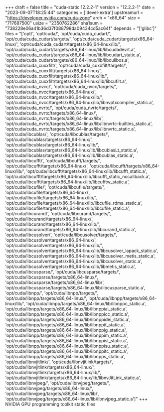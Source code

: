 +++
draft = false
title = "cuda-static 12.2.2-1"
version = "12.2.2-1"
date = "2023-09-07T18:25:44"
categories = ['devel-extra']
upstreamurl = "https://developer.nvidia.com/cuda-zone"
arch = "x86_64"
size = "717687500"
usize = "2350762286"
sha1sum = "738228e06a41b36d37f088798da09434cd5ac64f"
depends = "['glibc']"
files = "['opt/', 'opt/cuda/', 'opt/cuda/cuda_cudart/', 'opt/cuda/cuda_cudart/targets/', 'opt/cuda/cuda_cudart/targets/x86_64-linux/', 'opt/cuda/cuda_cudart/targets/x86_64-linux/lib/', 'opt/cuda/cuda_cudart/targets/x86_64-linux/lib/libcudadevrt.a', 'opt/cuda/cuda_cudart/targets/x86_64-linux/lib/libcudart_static.a', 'opt/cuda/cuda_cudart/targets/x86_64-linux/lib/libculibos.a', 'opt/cuda/cuda_cuxxfilt/', 'opt/cuda/cuda_cuxxfilt/targets/', 'opt/cuda/cuda_cuxxfilt/targets/x86_64-linux/', 'opt/cuda/cuda_cuxxfilt/targets/x86_64-linux/lib/', 'opt/cuda/cuda_cuxxfilt/targets/x86_64-linux/lib/libcufilt.a', 'opt/cuda/cuda_nvcc/', 'opt/cuda/cuda_nvcc/targets/', 'opt/cuda/cuda_nvcc/targets/x86_64-linux/', 'opt/cuda/cuda_nvcc/targets/x86_64-linux/lib/', 'opt/cuda/cuda_nvcc/targets/x86_64-linux/lib/libnvptxcompiler_static.a', 'opt/cuda/cuda_nvrtc/', 'opt/cuda/cuda_nvrtc/targets/', 'opt/cuda/cuda_nvrtc/targets/x86_64-linux/', 'opt/cuda/cuda_nvrtc/targets/x86_64-linux/lib/', 'opt/cuda/cuda_nvrtc/targets/x86_64-linux/lib/libnvrtc-builtins_static.a', 'opt/cuda/cuda_nvrtc/targets/x86_64-linux/lib/libnvrtc_static.a', 'opt/cuda/libcublas/', 'opt/cuda/libcublas/targets/', 'opt/cuda/libcublas/targets/x86_64-linux/', 'opt/cuda/libcublas/targets/x86_64-linux/lib/', 'opt/cuda/libcublas/targets/x86_64-linux/lib/libcublasLt_static.a', 'opt/cuda/libcublas/targets/x86_64-linux/lib/libcublas_static.a', 'opt/cuda/libcufft/', 'opt/cuda/libcufft/targets/', 'opt/cuda/libcufft/targets/x86_64-linux/', 'opt/cuda/libcufft/targets/x86_64-linux/lib/', 'opt/cuda/libcufft/targets/x86_64-linux/lib/libcufft_static.a', 'opt/cuda/libcufft/targets/x86_64-linux/lib/libcufft_static_nocallback.a', 'opt/cuda/libcufft/targets/x86_64-linux/lib/libcufftw_static.a', 'opt/cuda/libcufile/', 'opt/cuda/libcufile/targets/', 'opt/cuda/libcufile/targets/x86_64-linux/', 'opt/cuda/libcufile/targets/x86_64-linux/lib/', 'opt/cuda/libcufile/targets/x86_64-linux/lib/libcufile_rdma_static.a', 'opt/cuda/libcufile/targets/x86_64-linux/lib/libcufile_static.a', 'opt/cuda/libcurand/', 'opt/cuda/libcurand/targets/', 'opt/cuda/libcurand/targets/x86_64-linux/', 'opt/cuda/libcurand/targets/x86_64-linux/lib/', 'opt/cuda/libcurand/targets/x86_64-linux/lib/libcurand_static.a', 'opt/cuda/libcusolver/', 'opt/cuda/libcusolver/targets/', 'opt/cuda/libcusolver/targets/x86_64-linux/', 'opt/cuda/libcusolver/targets/x86_64-linux/lib/', 'opt/cuda/libcusolver/targets/x86_64-linux/lib/libcusolver_lapack_static.a', 'opt/cuda/libcusolver/targets/x86_64-linux/lib/libcusolver_metis_static.a', 'opt/cuda/libcusolver/targets/x86_64-linux/lib/libcusolver_static.a', 'opt/cuda/libcusolver/targets/x86_64-linux/lib/libmetis_static.a', 'opt/cuda/libcusparse/', 'opt/cuda/libcusparse/targets/', 'opt/cuda/libcusparse/targets/x86_64-linux/', 'opt/cuda/libcusparse/targets/x86_64-linux/lib/', 'opt/cuda/libcusparse/targets/x86_64-linux/lib/libcusparse_static.a', 'opt/cuda/libnpp/', 'opt/cuda/libnpp/targets/', 'opt/cuda/libnpp/targets/x86_64-linux/', 'opt/cuda/libnpp/targets/x86_64-linux/lib/', 'opt/cuda/libnpp/targets/x86_64-linux/lib/libnppc_static.a', 'opt/cuda/libnpp/targets/x86_64-linux/lib/libnppial_static.a', 'opt/cuda/libnpp/targets/x86_64-linux/lib/libnppicc_static.a', 'opt/cuda/libnpp/targets/x86_64-linux/lib/libnppidei_static.a', 'opt/cuda/libnpp/targets/x86_64-linux/lib/libnppif_static.a', 'opt/cuda/libnpp/targets/x86_64-linux/lib/libnppig_static.a', 'opt/cuda/libnpp/targets/x86_64-linux/lib/libnppim_static.a', 'opt/cuda/libnpp/targets/x86_64-linux/lib/libnppist_static.a', 'opt/cuda/libnpp/targets/x86_64-linux/lib/libnppisu_static.a', 'opt/cuda/libnpp/targets/x86_64-linux/lib/libnppitc_static.a', 'opt/cuda/libnpp/targets/x86_64-linux/lib/libnpps_static.a', 'opt/cuda/libnvjitlink/', 'opt/cuda/libnvjitlink/targets/', 'opt/cuda/libnvjitlink/targets/x86_64-linux/', 'opt/cuda/libnvjitlink/targets/x86_64-linux/lib/', 'opt/cuda/libnvjitlink/targets/x86_64-linux/lib/libnvJitLink_static.a', 'opt/cuda/libnvjpeg/', 'opt/cuda/libnvjpeg/targets/', 'opt/cuda/libnvjpeg/targets/x86_64-linux/', 'opt/cuda/libnvjpeg/targets/x86_64-linux/lib/', 'opt/cuda/libnvjpeg/targets/x86_64-linux/lib/libnvjpeg_static.a']"
+++
NVIDIA GPU programming toolkit static files
